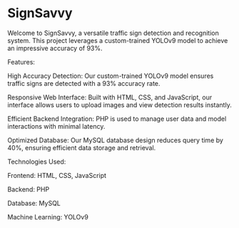 # SignSavvy

Welcome to SignSavvy, a versatile traffic sign detection and recognition system. This project leverages a custom-trained YOLOv9 model to achieve an impressive accuracy of 93%.


Features:


High Accuracy Detection: Our custom-trained YOLOv9 model ensures traffic signs are detected with a 93% accuracy rate.

Responsive Web Interface: Built with HTML, CSS, and JavaScript, our interface allows users to upload images and view detection results instantly.

Efficient Backend Integration: PHP is used to manage user data and model interactions with minimal latency.

Optimized Database: Our MySQL database design reduces query time by 40%, ensuring efficient data storage and retrieval.



Technologies Used:


Frontend: HTML, CSS, JavaScript

Backend: PHP

Database: MySQL

Machine Learning: YOLOv9
